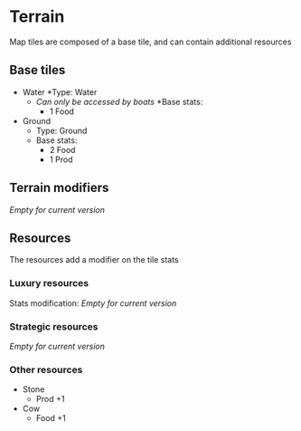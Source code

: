 # Terrain
Map tiles are composed of a base tile, and can contain additional resources

## Base tiles
* Water 
  *Type: Water
  * _Can only be accessed by boats_
  *Base stats: 
    * 1 Food
* Ground
  * Type: Ground
  * Base stats: 
    * 2 Food
    * 1 Prod

## Terrain modifiers
_Empty for current version_

## Resources
The resources add a modifier on the tile stats

### Luxury resources
Stats modification:
_Empty for current version_

### Strategic resources
_Empty for current version_

### Other resources
* Stone
  * Prod +1
* Cow
  * Food +1
